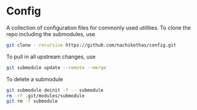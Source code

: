 Config
=======
A collection of configuration files for commonly used utilities. To
clone the repo including the submodules, use 

```bash
git clone --recursive https://github.com/nachikethas/config.git
```

To pull in all upstream changes, use

```bash
git submodule update --remote --merge
```

To delete a submodule

```bash
git submodule deinit -f -- submodule
rm -rf .git/modules/submodule
git rm -f submodule
```
